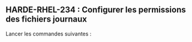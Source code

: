 ## HARDE-RHEL-234 : Configurer les permissions des fichiers journaux

Lancer les commandes suivantes :

